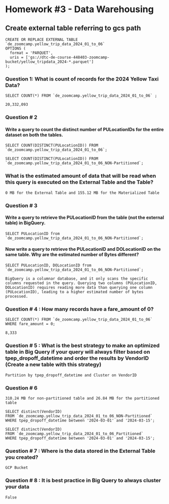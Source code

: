# Homework #3 - Data Warehousing

## Create external table referring to gcs path

```
CREATE OR REPLACE EXTERNAL TABLE `de_zoomcamp.yellow_trip_data_2024_01_to_06`
OPTIONS (
  format = 'PARQUET',
  uris = ['gs://dtc-de-course-448403-zoomcamp-bucket/yellow_tripdata_2024-*.parquet']
);
```

### Question 1: What is count of records for the 2024 Yellow Taxi Data?

```
SELECT COUNT(*) FROM `de_zoomcamp.yellow_trip_data_2024_01_to_06` ;
```

`20,332,093`


### Question # 2 
#### Write a query to count the distinct number of PULocationIDs for the entire dataset on both the tables.

```
SELECT COUNT(DISTINCT(PULocationID)) FROM `de_zoomcamp.yellow_trip_data_2024_01_to_06`;
```
```
SELECT COUNT(DISTINCT(PULocationID)) FROM `de_zoomcamp.yellow_trip_data_2024_01_to_06_NON-Partitioned`;
```
### What is the estimated amount of data that will be read when this query is executed on the External Table and the Table?
 
 `0 MB for the External Table and 155.12 MB for the Materialized Table`

### Question # 3 
#### Write a query to retrieve the PULocationID from the table (not the external table) in BigQuery.

```
SELECT PULocationID from `de_zoomcamp.yellow_trip_data_2024_01_to_06_NON-Partitioned`;
```
#### Now write a query to retrieve the PULocationID and DOLocationID on the same table. Why are the estimated number of Bytes different?

```
SELECT PULocationID, DOLocationID from `de_zoomcamp.yellow_trip_data_2024_01_to_06_NON-Partitioned`;
```

`BigQuery is a columnar database, and it only scans the specific columns requested in the query. Querying two columns (PULocationID, DOLocationID) requires reading more data than querying one column (PULocationID), leading to a higher estimated number of bytes processed.`

### Question # 4 : How many records have a fare_amount of 0?

```
SELECT COUNT(*) FROM `de_zoomcamp.yellow_trip_data_2024_01_to_06` WHERE fare_amount = 0;
```
`8,333`

### Question # 5 : What is the best strategy to make an optimized table in Big Query if your query will always filter based on tpep_dropoff_datetime and order the results by VendorID (Create a new table with this strategy)

`Partition by tpep_dropoff_datetime and Cluster on VendorID`

### Question # 6 

`310.24 MB for non-partitioned table and 26.84 MB for the partitioned table`

```
SELECT distinct(VendorID)
FROM `de_zoomcamp.yellow_trip_data_2024_01_to_06_NON-Partitioned`
WHERE tpep_dropoff_datetime between '2024-03-01' and '2024-03-15';
```
```
SELECT distinct(VendorID)
FROM `de_zoomcamp.yellow_trip_data_2024_01_to_06_Partitioned`
WHERE tpep_dropoff_datetime between '2024-03-01' and '2024-03-15';
```

### Question # 7 : Where is the data stored in the External Table you created?

`GCP Bucket`

### Question # 8 : It is best practice in Big Query to always cluster your data
`False`



